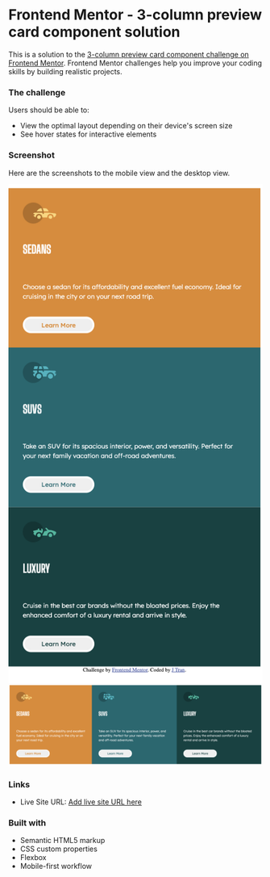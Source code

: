 # Frontend Mentor - 3-column preview card component solution

This is a solution to the [3-column preview card component challenge on Frontend Mentor](https://www.frontendmentor.io/challenges/3column-preview-card-component-pH92eAR2-). Frontend Mentor challenges help you improve your coding skills by building realistic projects. 

### The challenge
Users should be able to:
- View the optimal layout depending on their device's screen size
- See hover states for interactive elements

### Screenshot
Here are the screenshots to the mobile view and the desktop view.

![](./screenshotmobile.png)
![](./screenshot-desktop.png)


### Links

- Live Site URL: [Add live site URL here](https://jhtcodes.github.io/FrontEndMentor-3ColumnPreviewChallenge/)

### Built with

- Semantic HTML5 markup
- CSS custom properties
- Flexbox
- Mobile-first workflow

